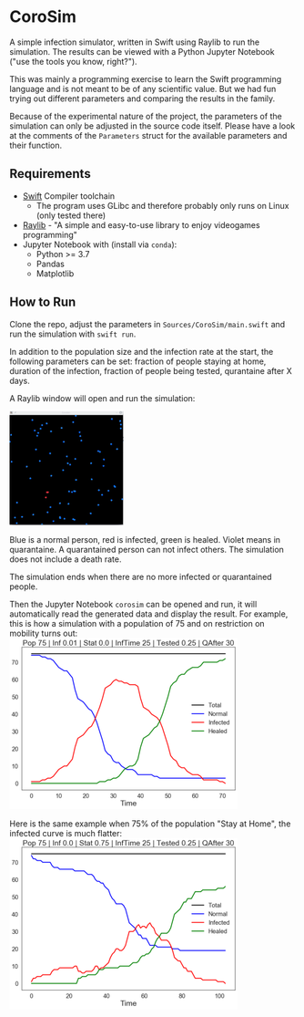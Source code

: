 # CoroSim

A simple infection simulator, written in Swift using Raylib to run the simulation.
The results can be viewed with a Python Jupyter Notebook ("use the tools you know, right?").

This was mainly a programming exercise to learn the Swift programming language and is not meant to be of any scientific value.
But we had fun trying out different parameters and comparing the results in the family.

Because of the experimental nature of the project, the parameters of the simulation can only be adjusted in the source code itself.
Please have a look at the comments of the `Parameters` struct for the available parameters
and their function.

## Requirements

* [Swift](https://swift.org/) Compiler toolchain
    * The program uses GLibc and therefore probably only runs on Linux (only tested there)
* [Raylib](https://github.com/raysan5/raylib)  - "A simple and easy-to-use library to enjoy videogames programming"
* Jupyter Notebook with (install via `conda`):
    * Python >= 3.7
    * Pandas
    * Matplotlib


## How to Run

Clone the repo, adjust the parameters in `Sources/CoroSim/main.swift` and run the simulation with
`swift run`.

In addition to the population size and the infection rate at the start, the following parameters can be set:
fraction of people staying at home, duration of the infection, fraction of people being tested, qurantaine after X days. 

A Raylib window will open and run the simulation:

![Simulation](res/corosim_small.gif)

Blue is a normal person, red is infected, green is healed. Violet means in quarantaine. A quarantained person can not infect others. The simulation does not include a death rate.

The simulation ends when there are no more infected or quarantained people.

Then the Jupyter Notebook `corosim` can be opened and run, it will automatically read the generated data and display the result.
For example, this is how a simulation with a population of 75 and on restriction on mobility turns out:
![Sim1](res/sim1.png)

Here is the same example when 75% of the population "Stay at Home", the infected curve is much flatter:
![Sim1](res/sim2.png)
